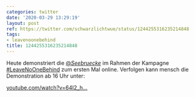 ```yaml
---
categories: twitter
date: '2020-03-29 13:29:19'
layout: post
ref: https://twitter.com/schwarzlichtwue/status/1244255316235214848
tags:
- leavenoonebehind
title: 1244255316235214848
---
```

Heute demonstriert die [@_Seebruecke_](https://twitter.com/_Seebruecke_) im Rahmen der Kampagne [#LeaveNoOneBehind](/t/leavenoonebehind) zum ersten Mal online. Verfolgen kann mensch die Demonstration ab 16 Uhr unter:



[youtube.com/watch?v=64I2_h…](https://www.youtube.com/watch?v=64I2_hakNlg&feature=youtu.be)